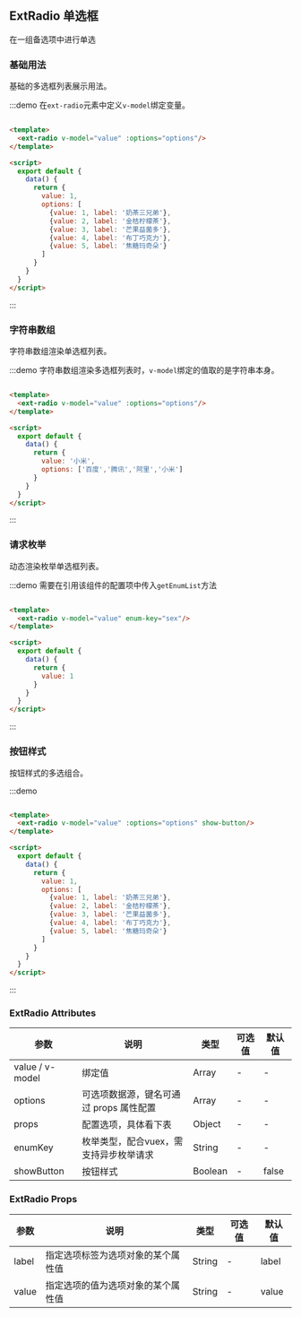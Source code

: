 ## ExtRadio 单选框

在一组备选项中进行单选

### 基础用法

基础的多选框列表展示用法。

:::demo 在`ext-radio`元素中定义`v-model`绑定变量。

```html

<template>
  <ext-radio v-model="value" :options="options"/>
</template>

<script>
  export default {
    data() {
      return {
        value: 1,
        options: [
          {value: 1, label: '奶茶三兄弟'},
          {value: 2, label: '金桔柠檬茶'},
          {value: 3, label: '芒果益菌多'},
          {value: 4, label: '布丁巧克力'},
          {value: 5, label: '焦糖玛奇朵'}
        ]
      }
    }
  }
</script>
```

:::

### 字符串数组

字符串数组渲染单选框列表。

:::demo 字符串数组渲染多选框列表时，`v-model`绑定的值取的是字符串本身。

```html

<template>
  <ext-radio v-model="value" :options="options"/>
</template>

<script>
  export default {
    data() {
      return {
        value: '小米',
        options: ['百度','腾讯','阿里','小米']
      }
    }
  }
</script>
```

:::

### 请求枚举

动态渲染枚举单选框列表。

:::demo 需要在引用该组件的配置项中传入`getEnumList`方法

```html

<template>
  <ext-radio v-model="value" enum-key="sex"/>
</template>

<script>
  export default {
    data() {
      return {
        value: 1
      }
    }
  }
</script>
```

:::

### 按钮样式

按钮样式的多选组合。

:::demo

```html

<template>
  <ext-radio v-model="value" :options="options" show-button/>
</template>

<script>
  export default {
    data() {
      return {
        value: 1,
        options: [
          {value: 1, label: '奶茶三兄弟'},
          {value: 2, label: '金桔柠檬茶'},
          {value: 3, label: '芒果益菌多'},
          {value: 4, label: '布丁巧克力'},
          {value: 5, label: '焦糖玛奇朵'}
        ]
      }
    }
  }
</script>
```

:::

### ExtRadio Attributes

| 参数 | 说明 | 类型 | 可选值 | 默认值 |
|  ----  | ----  |  ----  | ----  |  ----  |
| value / v-model  | 绑定值 | Array | - | - |
| options | 可选项数据源，键名可通过 props 属性配置 | Array | - | - |
| props | 配置选项，具体看下表 | Object | - | - |
| enumKey | 枚举类型，配合vuex，需支持异步枚举请求 | String | - | - |
| showButton | 按钮样式 | Boolean | - | false |

### ExtRadio Props

| 参数 | 说明 | 类型 | 可选值 | 默认值 |
|  ----  | ----  |  ----  | ----  |  ----  |
| label  | 指定选项标签为选项对象的某个属性值 | String | - | label |
| value  | 指定选项的值为选项对象的某个属性值 | String | - | value |